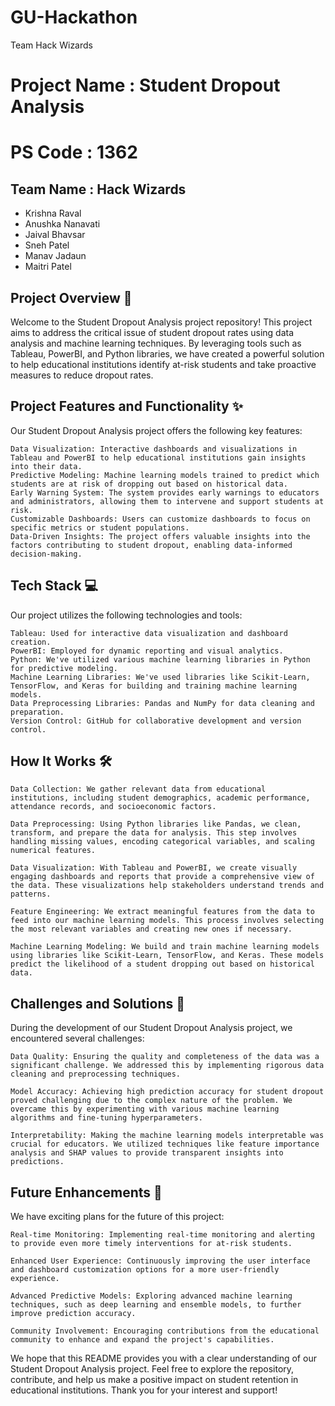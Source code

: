 # GU-Hackathon
Team Hack Wizards

# Project Name : Student Dropout Analysis
# PS Code : 1362

## Team Name : Hack Wizards
- Krishna Raval
- Anushka Nanavati
- Jaival Bhavsar
- Sneh Patel
- Manav Jadaun
- Maitri Patel

## Project Overview 🚀

Welcome to the Student Dropout Analysis project repository! This project aims to address the critical issue of student dropout rates using data analysis and machine learning techniques. By leveraging tools such as Tableau, PowerBI, and Python libraries, we have created a powerful solution to help educational institutions identify at-risk students and take proactive measures to reduce dropout rates.


## Project Features and Functionality ✨
Our Student Dropout Analysis project offers the following key features:

    Data Visualization: Interactive dashboards and visualizations in Tableau and PowerBI to help educational institutions gain insights into their data.
    Predictive Modeling: Machine learning models trained to predict which students are at risk of dropping out based on historical data.
    Early Warning System: The system provides early warnings to educators and administrators, allowing them to intervene and support students at risk.
    Customizable Dashboards: Users can customize dashboards to focus on specific metrics or student populations.
    Data-Driven Insights: The project offers valuable insights into the factors contributing to student dropout, enabling data-informed decision-making.


## Tech Stack 💻

Our project utilizes the following technologies and tools:

    Tableau: Used for interactive data visualization and dashboard creation.
    PowerBI: Employed for dynamic reporting and visual analytics.
    Python: We've utilized various machine learning libraries in Python for predictive modeling.
    Machine Learning Libraries: We've used libraries like Scikit-Learn, TensorFlow, and Keras for building and training machine learning models.
    Data Preprocessing Libraries: Pandas and NumPy for data cleaning and preparation.
    Version Control: GitHub for collaborative development and version control.

## How It Works 🛠


    Data Collection: We gather relevant data from educational institutions, including student demographics, academic performance, attendance records, and socioeconomic factors.

    Data Preprocessing: Using Python libraries like Pandas, we clean, transform, and prepare the data for analysis. This step involves handling missing values, encoding categorical variables, and scaling numerical features.

    Data Visualization: With Tableau and PowerBI, we create visually engaging dashboards and reports that provide a comprehensive view of the data. These visualizations help stakeholders understand trends and patterns.

    Feature Engineering: We extract meaningful features from the data to feed into our machine learning models. This process involves selecting the most relevant variables and creating new ones if necessary.

    Machine Learning Modeling: We build and train machine learning models using libraries like Scikit-Learn, TensorFlow, and Keras. These models predict the likelihood of a student dropping out based on historical data.

## Challenges and Solutions 🧠
During the development of our Student Dropout Analysis project, we encountered several challenges:

    Data Quality: Ensuring the quality and completeness of the data was a significant challenge. We addressed this by implementing rigorous data cleaning and preprocessing techniques.

    Model Accuracy: Achieving high prediction accuracy for student dropout proved challenging due to the complex nature of the problem. We overcame this by experimenting with various machine learning algorithms and fine-tuning hyperparameters.

    Interpretability: Making the machine learning models interpretable was crucial for educators. We utilized techniques like feature importance analysis and SHAP values to provide transparent insights into predictions.

## Future Enhancements 🚧
We have exciting plans for the future of this project:

    Real-time Monitoring: Implementing real-time monitoring and alerting to provide even more timely interventions for at-risk students.

    Enhanced User Experience: Continuously improving the user interface and dashboard customization options for a more user-friendly experience.

    Advanced Predictive Models: Exploring advanced machine learning techniques, such as deep learning and ensemble models, to further improve prediction accuracy.

    Community Involvement: Encouraging contributions from the educational community to enhance and expand the project's capabilities.

We hope that this README provides you with a clear understanding of our Student Dropout Analysis project. Feel free to explore the repository, contribute, and help us make a positive impact on student retention in educational institutions. Thank you for your interest and support!
